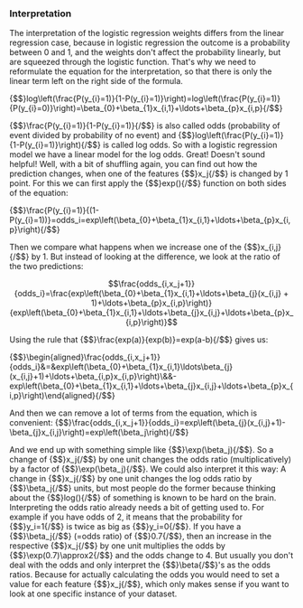 
### Interpretation
The interpretation of the logistic regression weights differs from the linear regression case, because in logistic regression the outcome is a probability between 0 and 1, and the weights don't affect the probability linearly, but are squeezed through the logistic function.
That's why we need to reformulate the equation for the interpretation, so that there is only the linear term left on the right side of the formula.

{$$}log\left(\frac{P(y_{i}=1)}{1-P(y_{i}=1)}\right)=log\left(\frac{P(y_{i}=1)}{P(y_{i}=0)}\right)=\beta_{0}+\beta_{1}x_{i,1}+\ldots+\beta_{p}x_{i,p}{/$$}

{$$}\frac{P(y_{i}=1)}{1-P(y_{i}=1)}{/$$} is also called odds (probability of event divided by probability of no event) and {$$}log\left(\frac{P(y_{i}=1)}{1-P(y_{i}=1)}\right){/$$} is called log odds.
So with a logistic regression model we have a linear model for the log odds.
Great!
Doesn't sound helpful!
Well, with a bit of shuffling again, you can find out how the prediction changes, when one of the features {$$}x_j{/$$} is changed by 1 point.
For this we can first apply the {$$}exp(){/$$} function on both sides of the equation:

{$$}\frac{P(y_{i}=1)}{(1-P(y_{i}=1))}=odds_i=exp\left(\beta_{0}+\beta_{1}x_{i,1}+\ldots+\beta_{p}x_{i,p}\right){/$$}

Then we compare what happens when we increase one of the {$$}x_{i,j}{/$$} by 1.
But instead of looking at the difference, we look at the ratio of the two predictions:

$$\frac{odds_{i,x_j+1}}{odds_i}=\frac{exp\left(\beta_{0}+\beta_{1}x_{i,1}+\ldots+\beta_{j}(x_{i,j} + 1)+\ldots+\beta_{p}x_{i,p}\right)}{exp\left(\beta_{0}+\beta_{1}x_{i,1}+\ldots+\beta_{j}x_{i,j}+\ldots+\beta_{p}x_{i,p}\right)}$$

Using the rule that {$$}\frac{exp(a)}{exp(b)}=exp(a-b){/$$} gives us:

{$$}\begin{aligned}\frac{odds_{i,x_j+1}}{odds_i}&=&exp\left(\beta_{0}+\beta_{1}x_{i,1}\ldots\beta_{j}(x_{i,j}+1)+\ldots+\beta_{i,p}x_{i,p}\right)\\&&-exp\left(\beta_{0}+\beta_{1}x_{i,1}+\ldots+\beta_{j}x_{i,j}+\ldots+\beta_{p}x_{i,p}\right)\end{aligned}{/$$}

And then we can remove a lot of terms from the equation, which is convenient:
{$$}\frac{odds_{i,x_j+1}}{odds_i}=exp\left(\beta_{j}(x_{i,j}+1)-\beta_{j}x_{i,j}\right)=exp\left(\beta_j\right){/$$}

And we end up with something simple like {$$}\exp(\beta_j){/$$}.
So a change of {$$}x_j{/$$} by one unit changes the odds ratio (multiplicatively) by a factor of {$$}\exp(\beta_j){/$$}.
We could also interpret it this way:
A change in {$$}x_j{/$$} by one unit changes the log odds ratio by {$$}\beta_j{/$$} units, but most people do the former because thinking about the {$$}log(){/$$} of something is known to be hard on the brain.
Interpreting the odds ratio already needs a bit of getting used to.
For example if you have odds of 2, it means that the probability for {$$}y_i=1{/$$} is twice as big as {$$}y_i=0{/$$}.
If you have a {$$}\beta_j{/$$} (=odds ratio) of {$$}0.7{/$$}, then an increase in the respective {$$}x_j{/$$} by one unit multiplies the odds by {$$}\exp(0.7)\approx2{/$$} and the odds change to 4.
But usually you don't deal with the odds and only interpret the {$$}\beta{/$$}'s as the odds ratios.
Because for actually calculating the odds you would need to set a value for each feature {$$}x_j{/$$}, which only makes sense if you want to look at one specific instance of your dataset.


